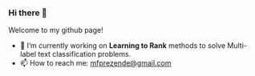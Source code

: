 ### Hi there 👋

Welcome to my github page!

- 🔭 I’m currently working on __Learning to Rank__ methods to solve Multi-label text classification problems.
- 📫 How to reach me: mfprezende@gmail.com



